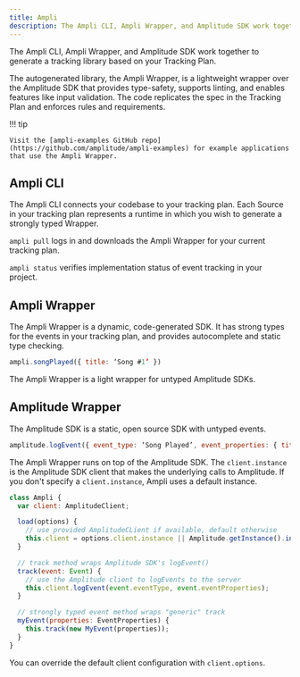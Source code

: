 ```yaml
---
title: Ampli
description: The Ampli CLI, Ampli Wrapper, and Amplitude SDK work together to generate a tracking library based on your Tracking Plan.
---
```


The Ampli CLI, Ampli Wrapper, and Amplitude SDK work together to generate a tracking library based on your Tracking Plan. 

The autogenerated library, the Ampli Wrapper, is a lightweight wrapper over the Amplitude SDK that provides type-safety, supports linting, and enables features like input validation. The code replicates the spec in the Tracking Plan and enforces rules and requirements.

!!! tip

    Visit the [ampli-examples GitHub repo](https://github.com/amplitude/ampli-examples) for example applications
    that use the Ampli Wrapper.

## Ampli CLI

The Ampli CLI connects your codebase to your tracking plan. Each Source in your tracking plan represents a runtime
in which you wish to generate a strongly typed Wrapper.

`ampli pull` logs in and downloads the Ampli Wrapper for your current tracking plan.

`ampli status` verifies implementation status of event tracking in your project.

## Ampli Wrapper

The Ampli Wrapper is a dynamic, code-generated SDK. It has strong types for the events in your tracking plan, and
provides autocomplete and static type checking.

 ```js
 ampli.songPlayed({ title: ‘Song #1’ })
 ```

 The Ampli Wrapper is a light wrapper for untyped Amplitude SDKs.

## Amplitude Wrapper

The Amplitude SDK is a static, open source SDK with untyped events.

 ```js
 amplitude.logEvent({ event_type: ‘Song Played’, event_properties: { title: ‘Song #1’ }})
 ```

The Ampli Wrapper runs on top of the Amplitude SDK.
 The `client.instance` is the Amplitude SDK client that makes the underlying calls to Amplitude. If you don't specify a `client.instance`, Ampli uses a default instance.

```js
class Ampli {
  var client: AmplitudeClient;

  load(options) {
    // use provided AmplitudeCLient if available, default otherwise
    this.client = options.client.instance || Amplitude.getInstance().init(...);
  }

  // track method wraps Amplitude SDK's logEvent()
  track(event: Event) {
    // use the Amplitude client to logEvents to the server
    this.client.logEvent(event.eventType, event.eventProperties);
  }

  // strongly typed event method wraps "generic" track
  myEvent(properties: EventProperties) {
    this.track(new MyEvent(properties));
  }
}
```

You can override the default client configuration with `client.options`.
